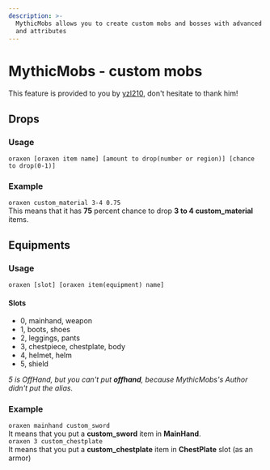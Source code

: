 ```yaml
---
description: >-
  MythicMobs allows you to create custom mobs and bosses with advanced skills
  and attributes
---
```


# MythicMobs - custom mobs

This feature is provided to you by [yzl210](https://github.com/yzl210), don't hesitate to thank him!

## Drops

### Usage

`oraxen [oraxen item name] [amount to drop(number or region)] [chance to drop(0-1)]`

### Example

`oraxen custom_material 3-4 0.75`  
This means that it has **75** percent chance to drop **3 to 4 custom\_material** items.

## Equipments

### Usage

`oraxen [slot] [oraxen item(equipment) name]`

#### Slots

* 0, mainhand, weapon
* 1, boots, shoes
* 2, leggings, pants
* 3, chestpiece, chestplate, body
* 4, helmet, helm
* 5, shield

_5 is OffHand, but you can't put **offhand**, because MythicMobs's Author didn't put the alias._

### Example

`oraxen mainhand custom_sword`  
It means that you put a **custom\_sword** item in **MainHand**.  
`oraxen 3 custom_chestplate`  
It means that you put a **custom\_chestplate** item in **ChestPlate** slot \(as an armor\)

